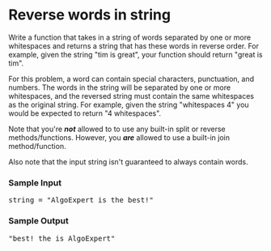 #  Reverse words in string

<div class=""><p>
  Write a function that takes in a string of words separated by one or more
  whitespaces and returns a string that has these words in reverse order. For
  example, given the string <span>"tim is great"</span>, your function should
  return <span>"great is tim"</span>.
</p>
<p>
  For this problem, a word can contain special characters, punctuation, and
  numbers. The words in the string will be separated by one or more whitespaces,
  and the reversed string must contain the same whitespaces as the original
  string. For example, given the string
  <span>"whitespaces    4"</span> you would be expected to return
  <span>"4    whitespaces"</span>.
</p>
<p>
  Note that you're <b><i>not</i></b> allowed to to use any built-in
  <span>split</span> or <span>reverse</span> methods/functions. However, you
  <b><i>are</i></b> allowed to use a built-in <span>join</span> method/function.
</p>
<p>Also note that the input string isn't guaranteed to always contain words.</p>
<h3>Sample Input</h3>
<pre><span class="CodeEditor-promptParameter">string</span> = "AlgoExpert is the best!"
</pre>
<h3>Sample Output</h3>
<pre>"best! the is AlgoExpert"
</pre></div>

